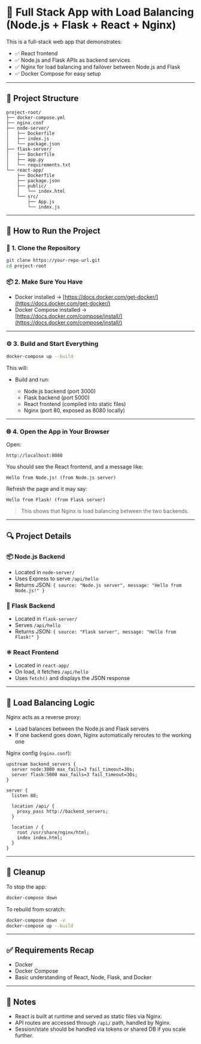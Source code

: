 
# 🐳 Full Stack App with Load Balancing (Node.js + Flask + React + Nginx)

This is a full-stack web app that demonstrates:

* ✅ React frontend
* ✅ Node.js and Flask APIs as backend services
* ✅ Nginx for load balancing and failover between Node.js and Flask
* ✅ Docker Compose for easy setup

---

## 📁 Project Structure

```
project-root/
├── docker-compose.yml
├── nginx.conf
├── node-server/
│   ├── Dockerfile
│   ├── index.js
│   └── package.json
├── flask-server/
│   ├── Dockerfile
│   ├── app.py
│   └── requirements.txt
└── react-app/
    ├── Dockerfile
    ├── package.json
    ├── public/
    │   └── index.html
    └── src/
        ├── App.js
        └── index.js
```

---

## 🚀 How to Run the Project

### 🔧 1. Clone the Repository

```bash
git clone https://your-repo-url.git
cd project-root
```

### 📦 2. Make Sure You Have

* Docker installed → [https://docs.docker.com/get-docker/](https://docs.docker.com/get-docker/)
* Docker Compose installed → [https://docs.docker.com/compose/install/](https://docs.docker.com/compose/install/)

---

### ⚙️ 3. Build and Start Everything

```bash
docker-compose up --build
```

This will:

* Build and run:

  * Node.js backend (port 3000)
  * Flask backend (port 5000)
  * React frontend (compiled into static files)
  * Nginx (port 80, exposed as 8080 locally)

---

### 🌐 4. Open the App in Your Browser

Open:

```
http://localhost:8080
```

You should see the React frontend, and a message like:

```
Hello from Node.js! (from Node.js server)
```

Refresh the page and it may say:

```
Hello from Flask! (from Flask server)
```

> This shows that Nginx is load balancing between the two backends.

---

## 🔍 Project Details

### 📦 Node.js Backend

* Located in `node-server/`
* Uses Express to serve `/api/hello`
* Returns JSON: `{ source: "Node.js server", message: "Hello from Node.js!" }`

### 🐍 Flask Backend

* Located in `flask-server/`
* Serves `/api/hello`
* Returns JSON: `{ source: "Flask server", message: "Hello from Flask!" }`

### ⚛️ React Frontend

* Located in `react-app/`
* On load, it fetches `/api/hello`
* Uses `fetch()` and displays the JSON response

---

## 🔄 Load Balancing Logic

Nginx acts as a reverse proxy:

* Load balances between the Node.js and Flask servers
* If one backend goes down, Nginx automatically reroutes to the working one

Nginx config (`nginx.conf`):

```nginx
upstream backend_servers {
  server node:3000 max_fails=3 fail_timeout=30s;
  server flask:5000 max_fails=3 fail_timeout=30s;
}

server {
  listen 80;

  location /api/ {
    proxy_pass http://backend_servers;
  }

  location / {
    root /usr/share/nginx/html;
    index index.html;
  }
}
```

---

## 🧹 Cleanup

To stop the app:

```bash
docker-compose down
```

To rebuild from scratch:

```bash
docker-compose down -v
docker-compose up --build
```

---

## ✅ Requirements Recap

* Docker
* Docker Compose
* Basic understanding of React, Node, Flask, and Docker

---

## 📌 Notes

* React is built at runtime and served as static files via Nginx.
* API routes are accessed through `/api/` path, handled by Nginx.
* Session/state should be handled via tokens or shared DB if you scale further.

